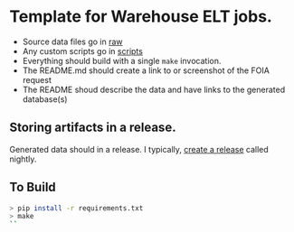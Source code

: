# Template for Warehouse ELT jobs.

* Source data files go in [raw](./raw)
* Any custom scripts go in [scripts](./scripts)
* Everything should build with a single `make` invocation.
* The README.md should create a link to or screenshot of the FOIA request
* The README shoud describe the data and have links to the generated database(s)

## Storing artifacts in a release.
Generated data should in a release. I typically, [create a release](https://docs.github.com/en/repositories/releasing-projects-on-github/managing-releases-in-a-repository#creating-a-release) called nightly. 

## To Build
```bash
> pip install -r requirements.txt
> make
``
